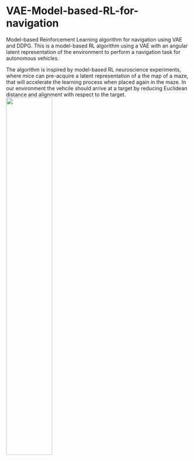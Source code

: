 # VAE-Model-based-RL-for-navigation
Model-based Reinforcement Learning algorithm for navigation using VAE and DDPG.
This is a model-based RL algorithm using a VAE with an angular latent representation of the environment to perform a navigation task for autonomous vehicles.

The algorithm is inspired by model-based RL neuroscience experiments, where mice can pre-acquire a latent representation of a the map of a maze, that will accelerate the learning process when placed again in the maze. In our environment the vehcile should arrive at a target by reducing Euclidean distance and alignment with respect to the target.
<img src="https://github.com/AngelCanelo/VAE-Model-based-RL-for-navigation/blob/main/images/Fig_1_Navigation_Environments.png" width=50% height=50%>

